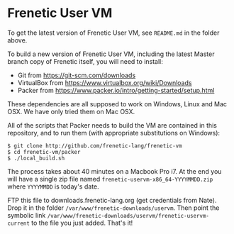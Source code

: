 # Frenetic User VM

To get the latest version of Frenetic User VM, see `README.md` in the folder above.

To build a new version of Frenetic User VM, including the latest Master branch copy of Frenetic itself, you
will need to install:

- Git from https://git-scm.com/downloads
- VirtualBox from https://www.virtualbox.org/wiki/Downloads
- Packer from https://www.packer.io/intro/getting-started/setup.html

These dependencies are all supposed to work on Windows, Linux and Mac OSX.  We have only tried them on
Mac OSX.  

All of the scripts that Packer needs to build the VM are contained in this repository, and to run them
(with appropriate substitutions on Windows):

    $ git clone http://github.com/frenetic-lang/frenetic-vm
    $ cd frenetic-vm/packer
    $ ./local_build.sh

The process takes about 40 minutes on a Macbook Pro i7.  At the end you will have a single zip file named
`frenetic-uservm-x86_64-YYYYMMDD.zip` where `YYYYMMDD` is today's date.  

FTP this file to downloads.frenetic-lang.org (get credentials from Nate).  Drop it in the folder
`/var/www/frenetic-downloads/uservm`.  Then point the symbolic 
link `/var/www/frenetic-downloads/uservm/frenetic-uservm-current` to the file you just added.  That's it!